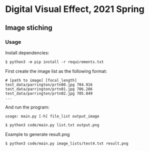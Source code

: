 # Digital Visual Effect, 2021 Spring
## Image stiching

### Usage

Install dependencies:

```
$ python3 -m pip install -r requirements.txt
```

First create the image list as the following format:

```
# [path to image] [focal_length]
test_data/parrington/prtn00.jpg 704.916
test_data/parrington/prtn01.jpg 706.286
test_data/parrington/prtn02.jpg 705.849
...

```
And run the program:

`usage: main.py [-h] file_list output_image`

```
$ python3 code/main.py list.txt output.png
```

Example to generate result.png

```
$ python3 code/main.py image_lists/test4.txt result.png
```
